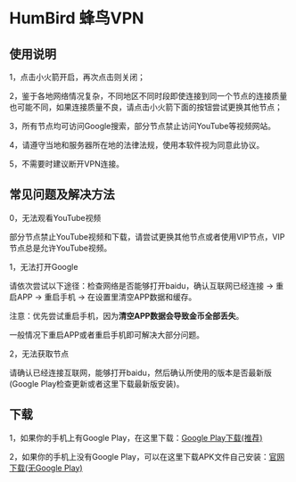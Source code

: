 # HumBird 蜂鸟VPN


## 使用说明

1，点击小火箭开启，再次点击则关闭；

2，鉴于各地网络情况复杂，不同地区不同时段即使连接到同一个节点的连接质量也可能不同，如果连接质量不良，请点击小火箭下面的按钮尝试更换其他节点；

3，所有节点均可访问Google搜索，部分节点禁止访问YouTube等视频网站。

4，请遵守当地和服务器所在地的法律法规，使用本软件视为同意此协议。

5，不需要时建议断开VPN连接。


## 常见问题及解决方法

0，无法观看YouTube视频

部分节点禁止YouTube视频和下载，请尝试更换其他节点或者使用VIP节点，VIP节点总是允许YouTube视频。

1，无法打开Google

请依次尝试以下途径：检查网络是否能够打开baidu，确认互联网已经连接 -> 重启APP -> 重启手机 -> 在设置里清空APP数据和缓存。

注意：优先尝试重启手机，因为**清空APP数据会导致金币全部丢失**。

一般情况下重启APP或者重启手机即可解决大部分问题。

2，无法获取节点

请确认已经连接互联网，能够打开baidu，然后确认所使用的版本是否最新版(Google Play检查更新或者这里下载最新版安装)。


## 下载

1，如果你的手机上有Google Play，在这里下载：[Google Play下载(推荐)](https://play.google.com/store/apps/details?id=com.young.ss)

2，如果你的手机上没有Google Play，可以在这里下载APK文件自己安装：[官网下载(无Google Play)](https://github.com/freessservice/HumBird/releases/download/v1.8.3/Humbird-release_1.8.3.apk)
